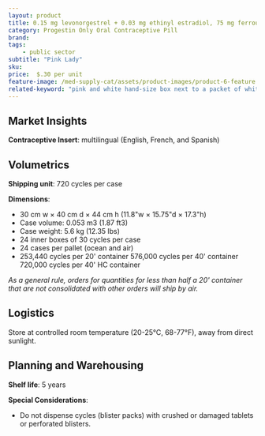 ```yaml
---
layout: product
title: 0.15 mg levonorgestrel + 0.03 mg ethinyl estradiol, 75 mg ferrous fumarate, "Pink Lady"
category: Progestin Only Oral Contraceptive Pill
brand: 
tags: 
    - public sector
subtitle: "Pink Lady"
sku: 
price:  $.30 per unit
feature-image: /med-supply-cat/assets/product-images/product-6-feature.png
related-keyword: "pink and white hand-size box next to a packet of white pills"
---
```

## Market Insights

**Contraceptive Insert**: multilingual (English, French, and Spanish)

## Volumetrics

**Shipping unit**: 720 cycles per case

**Dimensions**:

- 30 cm w × 40 cm d × 44 cm h (11.8"w × 15.75"d × 17.3"h)
- Case volume: 0.053 m3 (1.87 ft3)
- Case weight: 5.6 kg (12.35 lbs)
- 24 inner boxes of 30 cycles per case
- 24 cases per pallet (ocean and air)
- 253,440 cycles per 20' container 576,000 cycles per 40' container 720,000 cycles per 40' HC container

*As a general rule, orders for quantities for less than half a 20' container that are not consolidated with other orders will ship by air.*

## Logistics

Store at controlled room temperature (20-25°C, 68-77°F), away from direct sunlight.

## Planning and Warehousing 

**Shelf life**: 5 years

**Special Considerations**:

- Do not dispense cycles (blister packs) with crushed or damaged tablets or perforated blisters.
